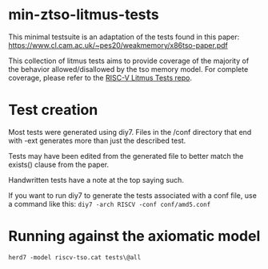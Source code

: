 # min-ztso-litmus-tests

This minimal testsuite is an adaptation of the tests found in this paper:
https://www.cl.cam.ac.uk/~pes20/weakmemory/x86tso-paper.pdf

This collection of litmus tests aims to provide coverage of the majority
of the behavior allowed/disallowed by the tso memory model. For complete
coverage, please refer to the [RISC-V Litmus Tests repo](https://github.com/litmus-tests/litmus-tests-riscv).

# Test creation
Most tests were generated using diy7. Files in the /conf directory that
end with -ext generates more than just the described test.

Tests may have been edited from the generated file to better
match the exists() clause from the paper.

Handwritten tests have a note at the top saying such.

If you want to run diy7 to generate the tests associated with a conf
file, use a command like this:
`diy7 -arch RISCV -conf conf/amd5.conf`

# Running against the axiomatic model
`herd7 -model riscv-tso.cat tests\@all`

